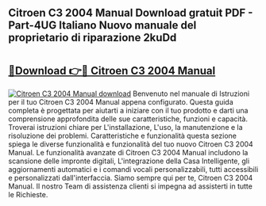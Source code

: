 ## Citroen C3 2004 Manual Download gratuit PDF - Part-4UG Italiano Nuovo manuale del proprietario di riparazione 2kuDd

# <h2><a href="http://dfd1jtb.blite.top/?on=Citroen+C3+2004+Manual">🔗Download 👉🔴 Citroen C3 2004 Manual</a></h2>

[![Citroen C3 2004 Manual download](https://i.imgur.com/lujVjoI.png)](http://dfd1jtb.blite.top/?on=Citroen+C3+2004+Manual)
Benvenuto nel manuale di Istruzioni per il tuo Citroen C3 2004 Manual appena configurato. Questa guida completa è progettata per aiutarti a iniziare con il tuo prodotto e darti una comprensione approfondita delle sue caratteristiche, funzioni e capacità. Troverai istruzioni chiare per L'installazione, L'uso, la manutenzione e la risoluzione dei problemi. Caratteristiche e funzionalità questa sezione spiega le diverse funzionalità e funzionalità del tuo nuovo Citroen C3 2004 Manual. Le funzionalità avanzate di Citroen C3 2004 Manual includono la scansione delle impronte digitali, L'integrazione della Casa Intelligente, gli aggiornamenti automatici e i comandi vocali personalizzabili, tutti accessibili e personalizzati dall'interfaccia. Siamo sempre qui per te, Citroen C3 2004 Manual. Il nostro Team di assistenza clienti si impegna ad assisterti in tutte le Richieste.
